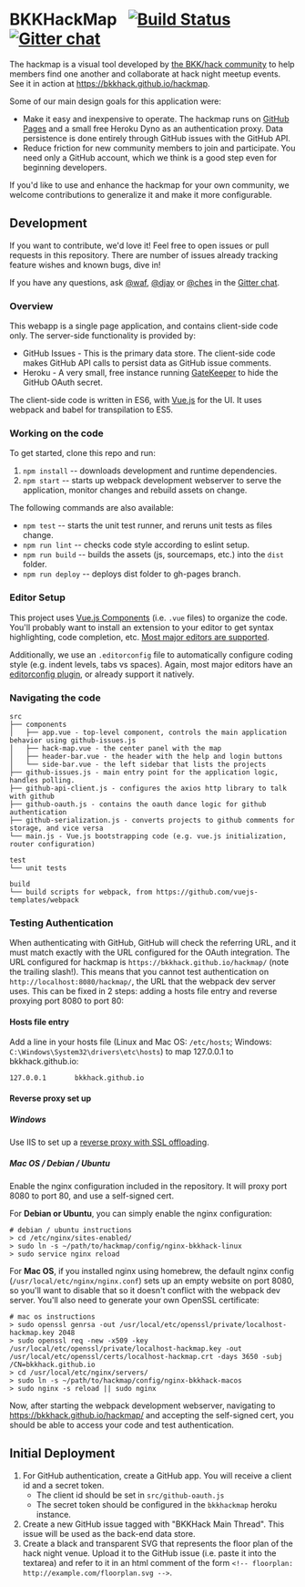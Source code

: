 # BKKHackMap &nbsp; [![Build Status][build badge]][build link] [![Gitter chat][chat badge]][chat link]

The hackmap is a visual tool developed by [the BKK/hack community][BKK/hack] to help members find one another and collaborate at hack night meetup events. See it in action at <https://bkkhack.github.io/hackmap>.

Some of our main design goals for this application were:

  - Make it easy and inexpensive to operate. The hackmap runs on [GitHub Pages] and a small free Heroku Dyno as an authentication proxy. Data persistence is done entirely through GitHub issues with the GitHub API.
  - Reduce friction for new community members to join and participate. You need only a GitHub account, which we think is a good step even for beginning developers.

If you'd like to use and enhance the hackmap for your own community, we welcome contributions to generalize it and make it more configurable.

[GitHub Pages]: https://pages.github.com/

## Development

If you want to contribute, we'd love it! Feel free to open issues or pull requests in this repository. There are number of issues already tracking feature wishes and known bugs, dive in!

If you have any questions, ask [@waf], [@djay] or [@ches] in the [Gitter chat][chat link].

### Overview

This webapp is a single page application, and contains client-side code only. The server-side functionality is provided by:

- GitHub Issues - This is the primary data store. The client-side code makes GitHub API calls to persist data as GitHub issue comments.
- Heroku - A very small, free instance running [GateKeeper](https://github.com/prose/gatekeeper) to hide the GitHub OAuth secret.

The client-side code is written in ES6, with [Vue.js](https://vuejs.org/) for the UI. It uses webpack and babel for transpilation to ES5.

### Working on the code

To get started, clone this repo and run:

1. `npm install` -- downloads development and runtime dependencies.
2. `npm start` -- starts up webpack development webserver to serve the application, monitor changes and rebuild assets on change.

The following commands are also available:

- `npm test` -- starts the unit test runner, and reruns unit tests as files change.
- `npm run lint` -- checks code style according to eslint setup.
- `npm run build` -- builds the assets (js, sourcemaps, etc.) into the `dist` folder.
- `npm run deploy` -- deploys dist folder to gh-pages branch.

### Editor Setup

This project uses [Vue.js Components](https://vuejs.org/v2/guide/single-file-components.html) (i.e. `.vue` files) to organize
the code. You'll probably want to install an extension to your editor to get syntax highlighting, code completion, etc.
[Most major editors are supported](https://github.com/vuejs/awesome-vue#source-code-editing).

Additionally, we use an `.editorconfig` file to automatically configure coding style (e.g. indent levels, tabs vs spaces).
Again, most major editors have an [editorconfig plugin](http://editorconfig.org/#download), or already support it natively.

### Navigating the code

```
src
├── components
│   ├── app.vue - top-level component, controls the main application behavior using github-issues.js 
│   ├── hack-map.vue - the center panel with the map
│   ├── header-bar.vue - the header with the help and login buttons
│   └── side-bar.vue - the left sidebar that lists the projects
├── github-issues.js - main entry point for the application logic, handles polling.
├── github-api-client.js - configures the axios http library to talk with github
├── github-oauth.js - contains the oauth dance logic for github authentication
├── github-serialization.js - converts projects to github comments for storage, and vice versa
└── main.js - Vue.js bootstrapping code (e.g. vue.js initialization, router configuration)

test
└── unit tests

build
└── build scripts for webpack, from https://github.com/vuejs-templates/webpack
```

### Testing Authentication

When authenticating with GitHub, GitHub will check the referring URL, and it must match exactly with the URL configured for the OAuth integration. The URL configured for hackmap is `https://bkkhack.github.io/hackmap/` (note the trailing slash!). This means that you cannot test authentication on `http://localhost:8080/hackmap/`, the URL that the webpack dev server uses. This can be fixed in 2 steps: adding a hosts file entry and reverse proxying port 8080 to port 80:

#### Hosts file entry

Add a line in your hosts file (Linux and Mac OS: `/etc/hosts`; Windows: `C:\Windows\System32\drivers\etc\hosts`) to map 127.0.0.1 to bkkhack.github.io:

```
127.0.0.1       bkkhack.github.io
```

#### Reverse proxy set up

##### Windows

Use IIS to set up a [reverse proxy with SSL offloading](https://blogs.msdn.microsoft.com/friis/2016/08/25/setup-iis-with-url-rewrite-as-a-reverse-proxy-for-real-world-apps/).

##### Mac OS / Debian / Ubuntu

Enable the nginx configuration included in the repository. It will proxy port 8080 to port 80, and use a self-signed cert.

For **Debian or Ubuntu**, you can simply enable the nginx configuration:

```
# debian / ubuntu instructions
> cd /etc/nginx/sites-enabled/
> sudo ln -s ~/path/to/hackmap/config/nginx-bkkhack-linux
> sudo service nginx reload
```

For **Mac OS**, if you installed nginx using homebrew, the default nginx config (`/usr/local/etc/nginx/nginx.conf`) sets up an empty website on port 8080, so you'll want to disable that so it doesn't conflict with the webpack dev server. You'll also need to generate your own OpenSSL certificate:

```
# mac os instructions
> sudo openssl genrsa -out /usr/local/etc/openssl/private/localhost-hackmap.key 2048
> sudo openssl req -new -x509 -key /usr/local/etc/openssl/private/localhost-hackmap.key -out /usr/local/etc/openssl/certs/localhost-hackmap.crt -days 3650 -subj /CN=bkkhack.github.io
> cd /usr/local/etc/nginx/servers/
> sudo ln -s ~/path/to/hackmap/config/nginx-bkkhack-macos
> sudo nginx -s reload || sudo nginx
```

Now, after starting the webpack development webserver, navigating to https://bkkhack.github.io/hackmap/ and accepting the self-signed cert, you should be able to access your code and test authentication.

## Initial Deployment

1. For GitHub authentication, create a GitHub app. You will receive a client id and a secret token.
    - The client id should be set in `src/github-oauth.js`
    - The secret token should be configured in the `bkkhackmap` heroku instance.
2. Create a new GitHub issue tagged with "BKKHack Main Thread". This issue will be used as the back-end data store.
3. Create a black and transparent SVG that represents the floor plan of the hack night venue. Upload it to the GitHub issue (i.e. paste it into the textarea) and refer to it in an html comment of the form `<!-- floorplan: http://example.com/floorplan.svg -->`.

[build badge]: https://travis-ci.org/bkkhack/hackmap.svg?branch=master
[build link]: https://travis-ci.org/bkkhack/hackmap
[chat badge]: https://badges.gitter.im/bkkhack/hackmap.svg
[chat link]: https://gitter.im/bkkhack/hackmap
[BKK/hack]: https://www.meetup.com/bkkhack/
[@waf]: https://github.com/waf
[@djay]: https://github.com/djay
[@ches]: https://github.com/ches
